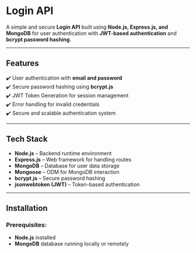 # Login API

A simple and secure **Login API** built using **Node.js, Express.js, and MongoDB** for user authentication with **JWT-based authentication** and **bcrypt password hashing**.

---

## Features

✔️ User authentication with **email and password**  
✔️ Secure password hashing using **bcrypt.js**  
✔️ JWT Token Generation for session management  
✔️ Error handling for invalid credentials  
✔️ Secure and scalable authentication system  

---

## Tech Stack

- **Node.js** – Backend runtime environment  
- **Express.js** – Web framework for handling routes  
- **MongoDB** – Database for user data storage  
- **Mongoose** – ODM for MongoDB interaction  
- **bcrypt.js** – Secure password hashing  
- **jsonwebtoken (JWT)** – Token-based authentication  

---

## Installation

### Prerequisites:
- **Node.js** installed
- **MongoDB** database running locally or remotely

